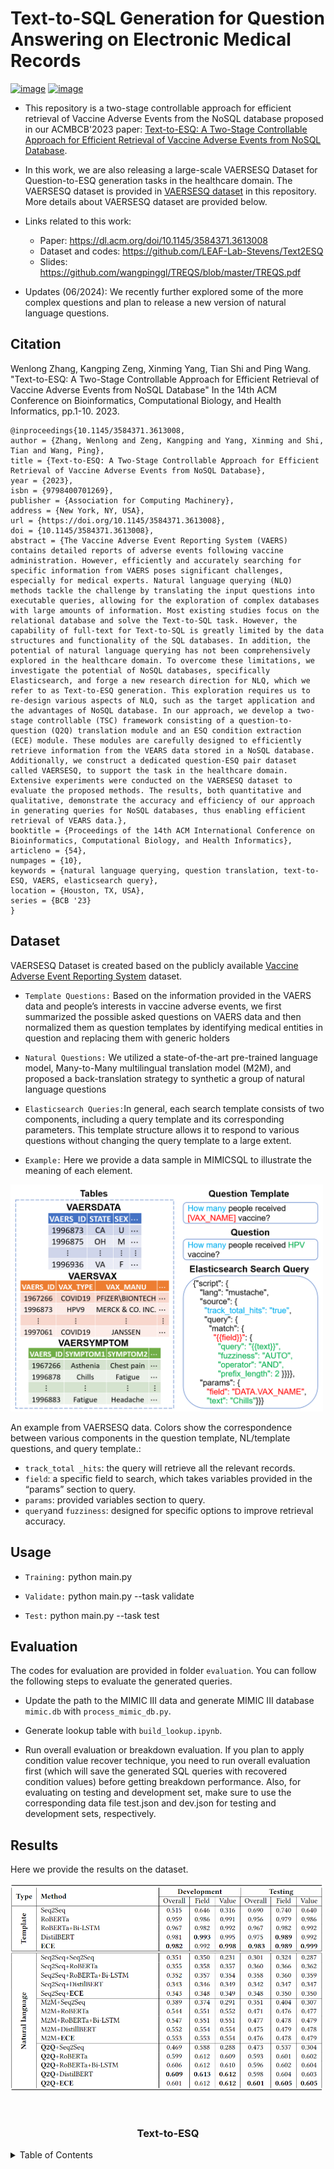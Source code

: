 # Text-to-SQL Generation for Question Answering on Electronic Medical Records

[![image](https://img.shields.io/badge/Made%20with-Python-1f425f.svg)](https://www.python.org/)
[![image](https://img.shields.io/pypi/l/ansicolortags.svg)](https://github.com/wangpinggl/TREQS/blob/master/LICENSE)


- This repository is a two-stage controllable approach for efficient retrieval of Vaccine Adverse Events from the NoSQL database proposed in our ACMBCB'2023 paper:
[Text-to-ESQ: A Two-Stage Controllable Approach for Efficient Retrieval of Vaccine Adverse Events from NoSQL Database](https://dl.acm.org/doi/10.1145/3584371.3613008). 

- In this work, we are also releasing a large-scale VAERSESQ Dataset for Question-to-ESQ generation tasks in the healthcare domain. The VAERSESQ dataset is provided in [VAERSESQ dataset](https://github.com/LEAF-Lab-Stevens/Text2ESQ) in this repository. More details about VAERSESQ dataset are provided below.

- Links related to this work:
  - Paper: https://dl.acm.org/doi/10.1145/3584371.3613008
  - Dataset and codes: https://github.com/LEAF-Lab-Stevens/Text2ESQ
  - Slides: https://github.com/wangpinggl/TREQS/blob/master/TREQS.pdf
  
- Updates (06/2024): We recently further explored some of the more complex questions and plan to release a new version of natural language questions. 

## Citation
Wenlong Zhang, Kangping Zeng, Xinming Yang, Tian Shi and Ping Wang. "Text-to-ESQ: A Two-Stage Controllable Approach for Efficient
Retrieval of Vaccine Adverse Events from NoSQL Database" In the 14th ACM Conference on Bioinformatics, 
Computational Biology, and Health Informatics, pp.1-10. 2023. 

```
@inproceedings{10.1145/3584371.3613008,
author = {Zhang, Wenlong and Zeng, Kangping and Yang, Xinming and Shi, Tian and Wang, Ping},
title = {Text-to-ESQ: A Two-Stage Controllable Approach for Efficient Retrieval of Vaccine Adverse Events from NoSQL Database},
year = {2023},
isbn = {9798400701269},
publisher = {Association for Computing Machinery},
address = {New York, NY, USA},
url = {https://doi.org/10.1145/3584371.3613008},
doi = {10.1145/3584371.3613008},
abstract = {The Vaccine Adverse Event Reporting System (VAERS) contains detailed reports of adverse events following vaccine administration. However, efficiently and accurately searching for specific information from VAERS poses significant challenges, especially for medical experts. Natural language querying (NLQ) methods tackle the challenge by translating the input questions into executable queries, allowing for the exploration of complex databases with large amounts of information. Most existing studies focus on the relational database and solve the Text-to-SQL task. However, the capability of full-text for Text-to-SQL is greatly limited by the data structures and functionality of the SQL databases. In addition, the potential of natural language querying has not been comprehensively explored in the healthcare domain. To overcome these limitations, we investigate the potential of NoSQL databases, specifically Elasticsearch, and forge a new research direction for NLQ, which we refer to as Text-to-ESQ generation. This exploration requires us to re-design various aspects of NLQ, such as the target application and the advantages of NoSQL database. In our approach, we develop a two-stage controllable (TSC) framework consisting of a question-to-question (Q2Q) translation module and an ESQ condition extraction (ECE) module. These modules are carefully designed to efficiently retrieve information from the VEARS data stored in a NoSQL database. Additionally, we construct a dedicated question-ESQ pair dataset called VAERSESQ, to support the task in the healthcare domain. Extensive experiments were conducted on the VAERSESQ dataset to evaluate the proposed methods. The results, both quantitative and qualitative, demonstrate the accuracy and efficiency of our approach in generating queries for NoSQL databases, thus enabling efficient retrieval of VEARS data.},
booktitle = {Proceedings of the 14th ACM International Conference on Bioinformatics, Computational Biology, and Health Informatics},
articleno = {54},
numpages = {10},
keywords = {natural language querying, question translation, text-to-ESQ, VAERS, elasticsearch query},
location = {Houston, TX, USA},
series = {BCB '23}
}
```

## Dataset
VAERSESQ Dataset is created based on the publicly available [Vaccine Adverse Event Reporting System](https://vaers.hhs.gov/data.html) dataset.

- ```Template Questions:``` Based on the
information provided in the VAERS data and people’s interests in vaccine adverse events, we first summarized the possible asked questions on VAERS data and then normalized them as question templates by identifying medical entities in question and replacing them with generic holders
- ```Natural Questions:``` We utilized a state-of-the-art pre-trained language model, Many-to-Many multilingual translation model (M2M), and proposed a back-translation strategy to synthetic a group of natural language questions
- ```Elasticsearch Queries:```In general, each search template consists of two components, including a query template and its corresponding parameters. This template structure allows it to respond to various questions without changing the query template to a large extent.

- ```Example:``` Here we provide a data sample in MIMICSQL to illustrate the meaning of each element.

<img src="https://github.com/LEAF-Lab-Stevens/Text2ESQ/blob/WenlongZhang/QuestionSearchQuery.png" width="500px">

An example from VAERSESQ data. Colors show the correspondence between various components in the question template, NL/template questions, and query template.:
- `track_total _hits`: the query will retrieve all the relevant records.
- `field`: a specific field to search, which takes variables provided in the “params” section to query.
- `params`: provided variables section to query.
- `query`and `fuzziness`: designed for specific options to improve retrieval accuracy.

## Usage

- ```Training:``` python main.py 

- ```Validate:``` python main.py --task validate

- ```Test:``` python main.py --task test

## Evaluation

The codes for evaluation are provided in folder ```evaluation```. You can follow the following steps to evaluate the generated queries.

- Update the path to the MIMIC III data and generate MIMIC III database ```mimic.db``` with ```process_mimic_db.py```.

- Generate lookup table with ```build_lookup.ipynb```.

- Run overall evaluation or breakdown evaluation. If you plan to apply condition value recover technique, you need to run overall evaluation first (which will save the generated SQL queries with recovered condition values) before getting breakdown performance. Also, for evaluating on testing and development set, make sure to use the corresponding data file test.json and dev.json for testing and development sets, respectively.

## Results

Here we provide the results on the dataset.

<img src="https://github.com/LEAF-Lab-Stevens/Text2ESQ/blob/WenlongZhang/Results.png" width="500px">

<!-- Improved compatibility of back to top link: See: [https://github.com/othneildrew/Best-README-Template/pull/73](https://github.com/LEAF-Lab-Stevens/Text2ESQ/edit/main) -->
<a name="readme-top"></a>

<!-- PROJECT SHIELDS -->
<!--
*** I'm using markdown "reference style" links for readability.
*** Reference links are enclosed in brackets [ ] instead of parentheses ( ).
*** See the bottom of this document for the declaration of the reference variables
*** for contributors-url, forks-url, etc. This is an optional, concise syntax you may use.
*** https://www.markdownguide.org/basic-syntax/#reference-style-links
-->



<!-- PROJECT LOGO -->
<br />
<div align="center">

  <h3 align="center">Text-to-ESQ</h3>

</div>



<!-- TABLE OF CONTENTS -->
<details>
  <summary>Table of Contents</summary>
  <ol>
    <li>
      <a href="#about-the-project">About The Project</a>
      <ul>
        <li><a href="#built-with">Built With</a></li>
      </ul>
    </li>
    <li>
      <a href="#getting-started">Getting Started</a>
      <ul>
        <li><a href="#prerequisites">Prerequisites</a></li>
        <li><a href="#installation">Installation</a></li>
      </ul>
    </li>
    <li><a href="#usage">Usage</a></li>
    <li><a href="#roadmap">Roadmap</a></li>
    <li><a href="#contributing">Contributing</a></li>
    <li><a href="#license">License</a></li>
    <li><a href="#contact">Contact</a></li>
    <li><a href="#acknowledgments">Acknowledgments</a></li>
  </ol>
</details>

